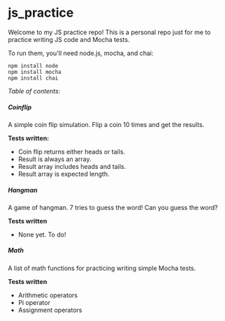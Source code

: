 # js_practice
Welcome to my JS practice repo!
This is a personal repo just for me to practice writing JS code and Mocha tests.

To run them, you'll need node.js, mocha, and chai:
```
npm install node
npm install mocha
npm install chai
```

*Table of contents:*

##### Coinflip
A simple coin flip simulation. Flip a coin 10 times and get the results.

**Tests written:**
- Coin flip returns either heads or tails.
- Result is always an array.
- Result array includes heads and tails.
- Result array is expected length.

##### Hangman
A game of hangman. 7 tries to guess the word! Can you guess the word?

**Tests written**
- None yet. To do!

##### Math
A list of math functions for practicing writing simple Mocha tests.

**Tests written**
- Arithmetic operators
- Pi operator
- Assignment operators
